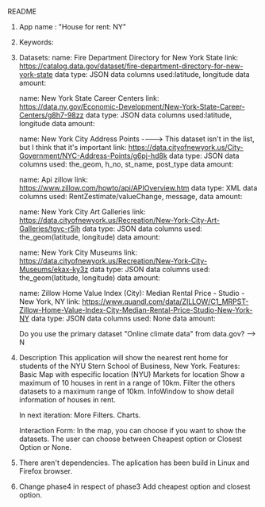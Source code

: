 README

1. App name : "House for rent: NY"
2. Keywords: 
3. Datasets:
	name: Fire Department Directory for New York State
	link: https://catalog.data.gov/dataset/fire-department-directory-for-new-york-state
	data type: JSON
	data columns used:latitude, longitude
	data amount:

	name: New York State Career Centers 
	link: https://data.ny.gov/Economic-Development/New-York-State-Career-Centers/g8h7-98zz
	data type: JSON
	data columns used:latitude, longitude
	data amount:

	name: New York City Address Points ----> This dataset isn't in the list, but I think that it's important
	link: https://data.cityofnewyork.us/City-Government/NYC-Address-Points/g6pj-hd8k
	data type: JSON
	data columns used: the_geom, h_no, st_name, post_type
	data amount:

	name: Api zillow
	link: https://www.zillow.com/howto/api/APIOverview.htm
	data type: XML
	data columns used: RentZestimate/valueChange, message, 
	data amount:

	name: New York City Art Galleries
	link: https://data.cityofnewyork.us/Recreation/New-York-City-Art-Galleries/tgyc-r5jh
	data type: JSON
	data columns used: the_geom(latitude, longitude)
	data amount:

	name: New York City Museums
	link: https://data.cityofnewyork.us/Recreation/New-York-City-Museums/ekax-ky3z
	data type: JSON
	data columns used: the_geom(latitude, longitude)
	data amount:

	name: Zillow Home Value Index (City): Median Rental Price - Studio - New York, NY
	link: https://www.quandl.com/data/ZILLOW/C1_MRPST-Zillow-Home-Value-Index-City-Median-Rental-Price-Studio-New-York-NY
	data type: JSON
	data columns used: None
	data amount:

	
	Do you use the primary dataset "Online climate data" from data.gov? --> N
4. Description
	This application will show the nearest rent home for students of the NYU Stern School 
	of Business, New York. 
	Features:
		Basic Map with especific location (NYU) 
		Markets for location
		Show a maximum of 10 houses in rent in a range of 10km.
		Filter the others datasets to a maximum range of 10km.
		InfoWindow to show detail information of houses in rent.

	In next iteration:
		More Filters.
		Charts.

	Interaction Form:
		In the map, you can choose if you want to show the datasets.
		The user can choose between Cheapest option or Closest Option or None.


5. There aren't dependencies. The aplication has been build in Linux and Firefox browser.

6. Change phase4 in respect of phase3
	Add cheapest option and closest option.